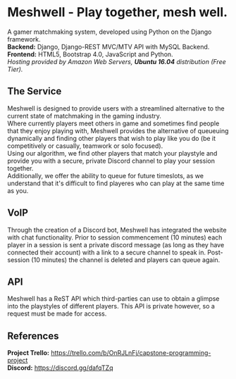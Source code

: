 # Meshwell - Play together, mesh well.
A gamer matchmaking system, developed using Python on the Django framework.  
**Backend:** Django, Django-REST MVC/MTV API with MySQL Backend.  
**Frontend:** HTML5, Bootstrap 4.0, JavaScript and Python.  
*Hosting provided by Amazon Web Servers, **Ubuntu 16.04** distribution (Free Tier).*

## The Service
Meshwell is designed to provide users with a streamlined alternative to the current state of matchmaking in the gaming industry.  
Where currently players meet others in game and sometimes find people that they enjoy playing with, Meshwell provides the alternative of queueuing dynamically and finding other players that wish to play like you do (be it competitively or casually, teamwork or solo focused).  
Using our algorithm, we find other players that match your playstyle and provide you with a secure, private Discord channel to play your session together.  
Additionally, we offer the ability to queue for future timeslots, as we understand that it's difficult to find playeres who can play at the same time as you.  

## VoIP
Through the creation of a Discord bot, Meshwell has integrated the website with chat functionality.
Prior to session commencement (10 minutes) each player in a session is sent a private discord message (as long as they have connected their account) with a link to a secure channel to speak in.
Post-session (10 minutes) the channel is deleted and players can queue again.

## API
Meshwell has a ReST API which third-parties can use to obtain a glimpse into the playstyles of different players.
This API is private however, so a request must be made for access.

## References
**Project Trello:** https://trello.com/b/OnRJLnFj/capstone-programming-project  
**Discord:** https://discord.gg/dafqTZq
